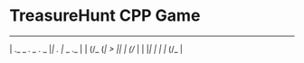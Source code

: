 # TreasureHunt CPP Game

 ___                                               
  | ._ _   _.  _     ._ _    |_|     ._ _|_  _  ._ 
  | | (/_ (_| _> |_| | (/_   | | |_| | | |_ (/_ |
